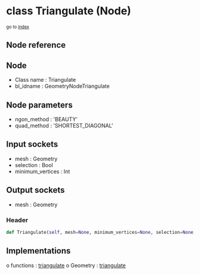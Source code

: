 # class Triangulate (Node)

<sub>go to [index](/docs/index.md)</sub>

## Node reference

Node
----
 - Class name : Triangulate
 - bl_idname : GeometryNodeTriangulate

Node parameters
---------------
 - ngon_method : 'BEAUTY'
 - quad_method : 'SHORTEST_DIAGONAL'

Input sockets
-------------
 - mesh : Geometry
 - selection : Bool
 - minimum_vertices : Int

Output sockets
--------------
 - mesh : Geometry

### Header

``` python
def Triangulate(self, mesh=None, minimum_vertices=None, selection=None, ngon_method='BEAUTY', quad_method='SHORTEST_DIAGONAL', node_label=None, node_color=None):
```

## Implementations

o functions : [triangulate](#triangulate)
o Geometry : [triangulate](#triangulate) 

